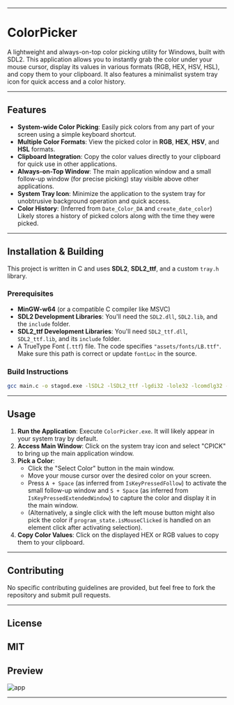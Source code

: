 

---

# ColorPicker

A lightweight and always-on-top color picking utility for Windows, built with SDL2. This application allows you to instantly grab the color under your mouse cursor, display its values in various formats (RGB, HEX, HSV, HSL), and copy them to your clipboard. It also features a minimalist system tray icon for quick access and a color history.



---

## Features

* **System-wide Color Picking**: Easily pick colors from any part of your screen using a simple keyboard shortcut.
* **Multiple Color Formats**: View the picked color in **RGB**, **HEX**, **HSV**, and **HSL** formats.
* **Clipboard Integration**: Copy the color values directly to your clipboard for quick use in other applications.
* **Always-on-Top Window**: The main application window and a small follow-up window (for precise picking) stay visible above other applications.
* **System Tray Icon**: Minimize the application to the system tray for unobtrusive background operation and quick access.
* **Color History**: (Inferred from `Date_Color_DA` and `create_date_color`) Likely stores a history of picked colors along with the time they were picked.

---

## Installation & Building

This project is written in C and uses **SDL2**, **SDL2_ttf**, and a custom `tray.h` library.

### Prerequisites

* **MinGW-w64** (or a compatible C compiler like MSVC)
* **SDL2 Development Libraries**: You'll need the `SDL2.dll`, `SDL2.lib`, and the `include` folder.
* **SDL2_ttf Development Libraries**: You'll need `SDL2_ttf.dll`, `SDL2_ttf.lib`, and its `include` folder.
* A TrueType Font (`.ttf`) file. The code specifies `"assets/fonts/LB.ttf"`. Make sure this path is correct or update `fontLoc` in the source.

### Build Instructions 
```bash
gcc main.c -o stagod.exe -lSDL2 -lSDL2_ttf -lgdi32 -lole32 -lcomdlg32 -loleaut32 -luser32 -lShell32 -mwindows -fopenmp

```
---

## Usage

1.  **Run the Application**: Execute `ColorPicker.exe`. It will likely appear in your system tray by default.
2.  **Access Main Window**: Click on the system tray icon and select "CPICK" to bring up the main application window.
3.  **Pick a Color**:
    * Click the "Select Color" button in the main window.
    * Move your mouse cursor over the desired color on your screen.
    * Press `A + Space` (as inferred from `IsKeyPressedFollow`) to activate the small follow-up window and `S + Space` (as inferred from `IsKeyPressedExtendedWindow`) to capture the color and display it in the main window.
    * (Alternatively, a single click with the left mouse button might also pick the color if `program_state.isMouseClicked` is handled on an element click after activating selection).
4.  **Copy Color Values**: Click on the displayed HEX or RGB values to copy them to your clipboard.

---


## Contributing

No specific contributing guidelines are provided, but feel free to fork the repository and submit pull requests.

---

## License

MIT
---

## Preview

![app](https://github.com/user-attachments/assets/0085c2f4-56c1-4674-a2b3-6fef196e5a2f)

---


